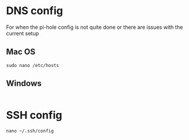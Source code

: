 # DNS config

For when the pi-hole config is not quite done or there are issues with the current setup

## Mac OS
```
sudo nano /etc/hosts
```

## Windows
```
```

# SSH config

```
nano ~/.ssh/config
```
